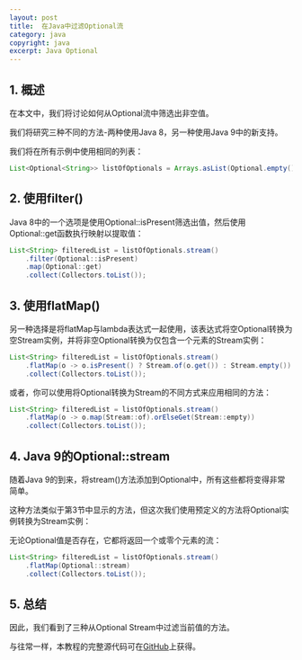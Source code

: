 ```yaml
---
layout: post
title:  在Java中过滤Optional流
category: java
copyright: java
excerpt: Java Optional
---
```


## 1. 概述

在本文中，我们将讨论如何从Optional流中筛选出非空值。

我们将研究三种不同的方法-两种使用Java 8，另一种使用Java 9中的新支持。

我们将在所有示例中使用相同的列表：

```java
List<Optional<String>> listOfOptionals = Arrays.asList(Optional.empty(), Optional.of("foo"), Optional.empty(), Optional.of("bar"));
```

## 2. 使用filter()

Java 8中的一个选项是使用Optional::isPresent筛选出值，然后使用Optional::get函数执行映射以提取值：

```java
List<String> filteredList = listOfOptionals.stream()
    .filter(Optional::isPresent)
    .map(Optional::get)
    .collect(Collectors.toList());
```

## 3. 使用flatMap()

另一种选择是将flatMap与lambda表达式一起使用，该表达式将空Optional转换为空Stream实例，并将非空Optional转换为仅包含一个元素的Stream实例：

```java
List<String> filteredList = listOfOptionals.stream()
    .flatMap(o -> o.isPresent() ? Stream.of(o.get()) : Stream.empty())
    .collect(Collectors.toList());
```

或者，你可以使用将Optional转换为Stream的不同方式来应用相同的方法：

```java
List<String> filteredList = listOfOptionals.stream()
    .flatMap(o -> o.map(Stream::of).orElseGet(Stream::empty))
    .collect(Collectors.toList());
```

## 4. Java 9的Optional::stream

随着Java 9的到来，将stream()方法添加到Optional中，所有这些都将变得非常简单。

这种方法类似于第3节中显示的方法，但这次我们使用预定义的方法将Optional实例转换为Stream实例：

无论Optional值是否存在，它都将返回一个或零个元素的流：

```java
List<String> filteredList = listOfOptionals.stream()
    .flatMap(Optional::stream)
    .collect(Collectors.toList());
```

## 5. 总结

因此，我们看到了三种从Optional Stream中过滤当前值的方法。

与往常一样，本教程的完整源代码可在[GitHub](https://github.com/tuyucheng7/taketoday-tutorial4j/tree/master/java-core-modules/java-optional)上获得。